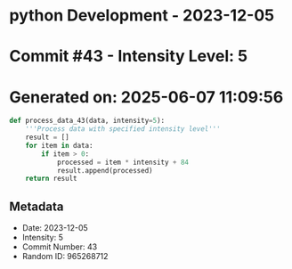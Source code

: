 ﻿# python Development - 2023-12-05
# Commit #43 - Intensity Level: 5
# Generated on: 2025-06-07 11:09:56
```python
def process_data_43(data, intensity=5):
    '''Process data with specified intensity level'''
    result = []
    for item in data:
        if item > 0:
            processed = item * intensity + 84
            result.append(processed)
    return result
```
## Metadata
- Date: 2023-12-05
- Intensity: 5
- Commit Number: 43
- Random ID: 965268712
